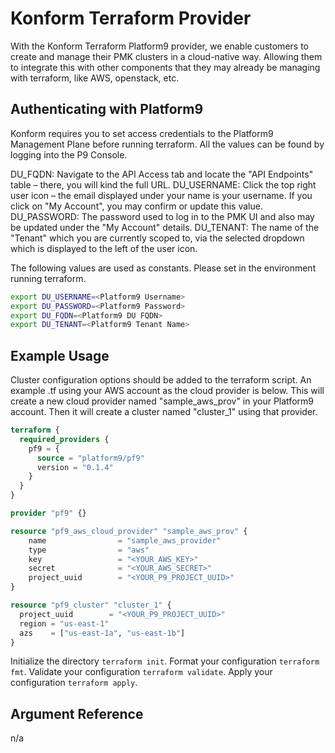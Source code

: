 # Konform Terraform Provider

With the Konform Terraform Platform9 provider, we enable customers to create and manage their PMK clusters in a cloud-native way. Allowing them to integrate this with other components that they may already be managing with terraform, like AWS, openstack, etc.

## Authenticating with Platform9

Konform requires you to set access credentials to the Platform9 Management Plane before running terraform. All the values can be found by logging into the P9 Console.

DU_FQDN: Navigate to the API Access tab and locate the "API Endpoints" table – there, you will kind the full URL.
DU_USERNAME: Click the top right user icon – the email displayed under your name is your username. If you click on "My Account", you may confirm or update this value.
DU_PASSWORD: The password used to log in to the PMK UI and also may be updated under the "My Account" details.
DU_TENANT: The name of the "Tenant" which you are currently scoped to, via the selected dropdown which is displayed to the left of the user icon.

The following values are used as constants. Please set in the environment running terraform.

```bash
export DU_USERNAME=<Platform9 Username>
export DU_PASSWORD=<Platform9 Password>
export DU_FQDN=<Platform9 DU FQDN>
export DU_TENANT=<Platform9 Tenant Name>
```

## Example Usage

Cluster configuration options should be added to the terraform script. An example .tf using your AWS account as the cloud provider is below. This will create a new cloud provider named "sample_aws_prov" in your Platform9 account. Then it will create a cluster named "cluster_1" using that provider.

```terraform
terraform {
  required_providers {
    pf9 = {
      source = "platform9/pf9"
      version = "0.1.4"
    }
  }
}

provider "pf9" {}

resource "pf9_aws_cloud_provider" "sample_aws_prov" {
    name                = "sample_aws_provider"
    type                = "aws"
    key                 = "<YOUR_AWS_KEY>"
    secret              = "<YOUR_AWS_SECRET>"
    project_uuid        = "<YOUR_P9_PROJECT_UUID>"
}

resource "pf9_cluster" "cluster_1" {
  project_uuid        = "<YOUR_P9_PROJECT_UUID>"
  region = "us-east-1"
  azs    = ["us-east-1a", "us-east-1b"]
}
```

Initialize the directory `terraform init`.
Format your configuration `terraform fmt`.
Validate your configuration `terraform validate`.
Apply your configuration `terraform apply`.

## Argument Reference

n/a
